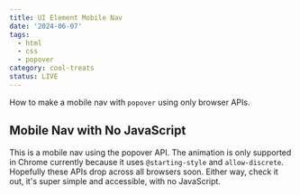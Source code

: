 ```yaml
---
title: UI Element Mobile Nav
date: '2024-06-07'
tags:
  - html
  - css
  - popover
category: cool-treats
status: LIVE
---
```

<script>
	import NoJS from '$/demos/mobile-nav/NoJS.demo'
</script>

How to make a mobile nav with `popover` using only browser APIs.

<!-- excerpt -->

## Mobile Nav with No JavaScript

This is a mobile nav using the popover API. The animation is only supported in Chrome currently because it uses `@starting-style` and `allow-discrete`. Hopefully these APIs drop across all browsers soon. Either way, check it out, it's super simple and accessible, with no JavaScript.

<NoJS />
